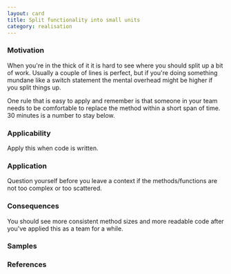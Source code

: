 ```yaml
---
layout: card
title: Split functionality into small units
category: realisation
---
```


### Motivation

When you're in the thick of it it is hard to see where you should split up a bit of work. Usually a couple of lines is perfect, but if you're doing something mundane like a switch statement the mental overhead might be higher if you split things up.

One rule that is easy to apply and remember is that someone in your team needs to be comfortable to replace the method within a short span of time. 30 minutes is a number to stay below.

### Applicability

Apply this when code is written.

### Application

Question yourself before you leave a context if the methods/functions are not too complex or too scattered.

### Consequences

You should see more consistent method sizes and more readable code after you've applied this as a team for a while.

### Samples

### References
